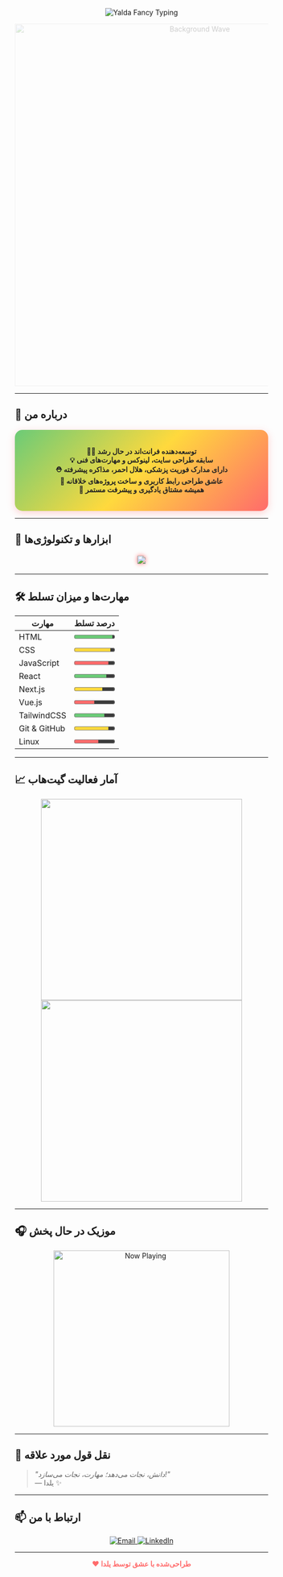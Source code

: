 <!-- 🎉 تایپ متحرک با گرادینت رنگی -->
<p align="center">
  <img src="https://readme-typing-svg.demolab.com?font=Comfortaa&weight=700&size=30&duration=3500&pause=800&color=FF6B6B,FFD93D,6BCB77&center=true&vCenter=true&width=720&lines=سلام!+من+یلدا+هستم+✨;برنامه‌نویس+خلاق+و+فانتزی+🌈;در+مسیر+فرانت‌اند+با+عشق+به+یادگیری+🧠;سازنده+و+نجات‌دهنده+همزمان+🚑💻" alt="Yalda Fancy Typing" />
</p>

<!-- 🎨 پس‌زمینه موج‌دار -->
<p align="center">
  <img src="https://cdn.svgporn.com/logos/waves.svg" width="720" style="opacity:0.2;" alt="Background Wave" />
</p>

---

## 🧬 درباره من

<div align="center" style="background: linear-gradient(135deg, #6BCB77, #FFD93D, #FF6B6B); border-radius: 15px; padding: 20px; max-width: 700px; color: #222; font-weight: 600; box-shadow: 0 4px 15px rgba(255, 107, 107, 0.3);">
  
👩‍💻 توسعه‌دهنده فرانت‌اند در حال رشد  
💡 سابقه طراحی سایت، لینوکس و مهارت‌های فنی  
⛑ دارای مدارک فوریت پزشکی، هلال احمر، مذاکره پیشرفته  
🎨 عاشق طراحی رابط کاربری و ساخت پروژه‌های خلاقانه  
🌈 همیشه مشتاق یادگیری و پیشرفت مستمر

</div>

---

## 🔧 ابزارها و تکنولوژی‌ها

<div align="center" style="margin: 20px 0;">
  <img src="https://skillicons.dev/icons?i=html,css,js,react,nextjs,tailwind,git,github,vscode,linux,figma&theme=light" style="filter: drop-shadow(0 0 4px #FF6B6B);" />
</div>

---

## 🛠️ مهارت‌ها و میزان تسلط

<div align="center" style="max-width: 600px;">
  
| مهارت       | درصد تسلط        |
|-------------|------------------|
| HTML        | <progress value="95" max="100" style="width: 100%; accent-color: #6BCB77;">95%</progress> |
| CSS         | <progress value="90" max="100" style="width: 100%; accent-color: #FFD93D;">90%</progress> |
| JavaScript  | <progress value="85" max="100" style="width: 100%; accent-color: #FF6B6B;">85%</progress> |
| React       | <progress value="80" max="100" style="width: 100%; accent-color: #6BCB77;">80%</progress> |
| Next.js     | <progress value="70" max="100" style="width: 100%; accent-color: #FFD93D;">70%</progress> |
| Vue.js      | <progress value="50" max="100" style="width: 100%; accent-color: #FF6B6B;">50%</progress> |
| TailwindCSS | <progress value="75" max="100" style="width: 100%; accent-color: #6BCB77;">75%</progress> |
| Git & GitHub| <progress value="85" max="100" style="width: 100%; accent-color: #FFD93D;">85%</progress> |
| Linux       | <progress value="60" max="100" style="width: 100%; accent-color: #FF6B6B;">60%</progress> |

</div>

---

## 📈 آمار فعالیت گیت‌هاب

<p align="center">
  <img src="https://github-readme-stats.vercel.app/api?username=YOUR_USERNAME&show_icons=true&theme=dracula" width="400" />
  <img src="https://github-readme-streak-stats.herokuapp.com/?user=YOUR_USERNAME&theme=dracula" width="400" />
</p>

---

## 🎧 موزیک در حال پخش

<p align="center">
  <img src="https://spotify-now-playing-readme.vercel.app/api/spotify" alt="Now Playing" width="350" />
</p>

---

## 🌟 نقل قول مورد علاقه

> *"دانش، نجات می‌دهد؛ مهارت، نجات می‌سازد!"*  
> — یلدا ✨

---

## 📫 ارتباط با من

<p align="center">
  <a href="mailto:your.email@example.com">
    <img src="https://img.shields.io/badge/Email-FF6B6B?style=for-the-badge&logo=gmail&logoColor=white" alt="Email" />
  </a>
  <a href="https://linkedin.com/in/your-linkedin">
    <img src="https://img.shields.io/badge/LinkedIn-FFD93D?style=for-the-badge&logo=linkedin&logoColor=black" alt="LinkedIn" />
  </a>
</p>

---

<p align="center" style="font-weight: 700; font-size: 14px; color: #FF6B6B;">
  ❤️ طراحی‌شده با عشق توسط یلدا
</p>
